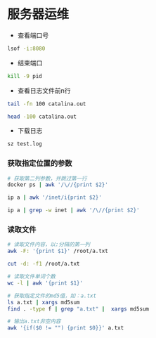 # 服务器运维

* 查看端口号

```bash
lsof -i:8080
```

* 结束端口

```bash
kill -9 pid
```

* 查看日志文件前n行

```bash
tail -fn 100 catalina.out

head -100 catalina.out
```

* 下载日志

```bash
sz test.log
```



### 获取指定位置的参数

```sh
# 获取第二列参数，并跳过第一行
docker ps | awk '/\//{print $2}'

ip a | awk '/inet/i{print $2}'

ip a | grep -w inet | awk '/\//{print $2}'
```



### 读取文件

```sh
# 读取文件内容，以:分隔的第一列
awk -F: '{print $1}' /root/a.txt

cut -d: -f1 /root/a.txt

# 读取文件单词个数
wc -l | awk '{print $1}'

# 获取指定文件的md5值，如：a.txt
ls a.txt | xargs md5sum
find . -type f | grep "a.txt" |  xargs md5sum

# 输出a.txt非空内容
awk '{if($0 != "") {print $0}}' a.txt
```

